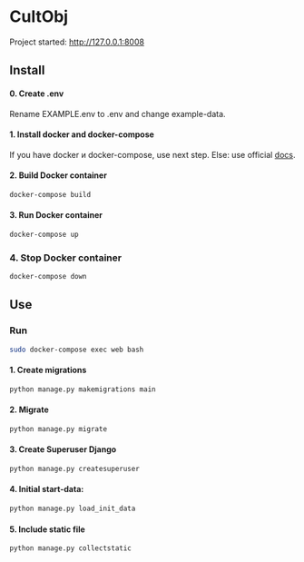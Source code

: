 # CultObj

Project started: http://127.0.0.1:8008

## Install
#### 0. Create .env

Rename EXAMPLE.env to .env and change example-data.

#### 1. Install docker and docker-compose

If you have docker и docker-compose, use next step. Else: use official [docs](https://docs.docker.com/engine/install/).

#### 2. Build Docker container
```bash
docker-compose build
```
#### 3. Run Docker container
```bash
docker-compose up
```
### 4. Stop Docker container
```bash
docker-compose down
```

## Use

### Run
```bash
sudo docker-compose exec web bash
```

#### 1. Create migrations
```bash
python manage.py makemigrations main
```

#### 2. Migrate
```bash
python manage.py migrate
```

#### 3. Create Superuser Django
```bash
python manage.py createsuperuser
```

#### 4. Initial start-data:
```bash
python manage.py load_init_data
```

#### 5. Include static file
```bash
python manage.py collectstatic
```
